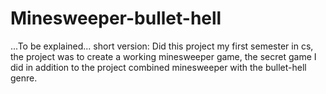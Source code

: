 # Minesweeper-bullet-hell

...To be explained...
short version: Did this project my first semester in cs, the project was to create a working minesweeper game, the secret game I did in addition to the project combined minesweeper with the bullet-hell genre.
